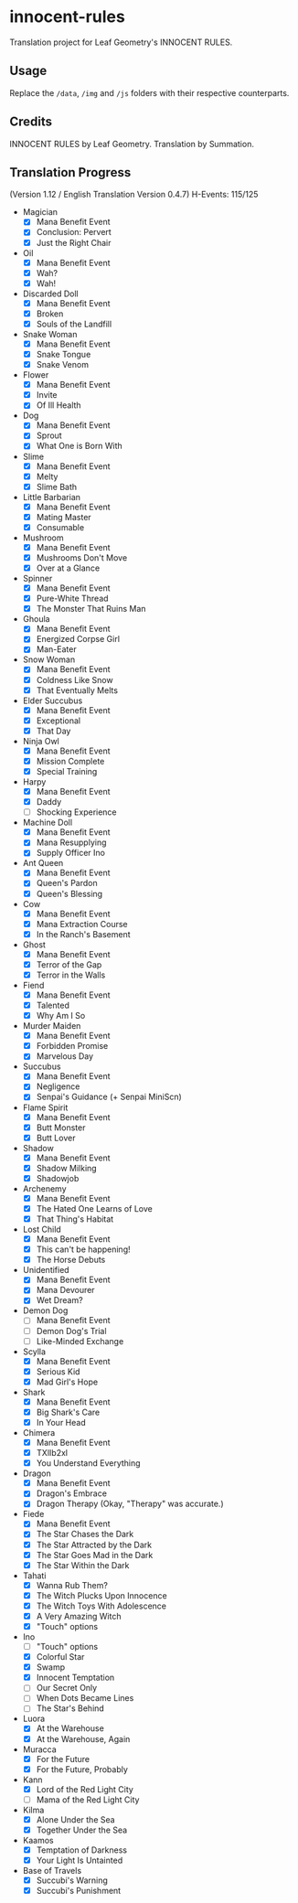 # innocent-rules
Translation project for Leaf Geometry's INNOCENT RULES.

## Usage
Replace the `/data`, `/img` and `/js` folders with their respective counterparts.

## Credits
INNOCENT RULES by Leaf Geometry.
Translation by Summation.

## Translation Progress
(Version 1.12 / English Translation Version 0.4.7)
H-Events: 115/125
- Magician
    - [x] Mana Benefit Event
    - [x] Conclusion: Pervert
    - [x] Just the Right Chair
- Oil
    - [x] Mana Benefit Event
    - [x] Wah?
    - [x] Wah!
- Discarded Doll
    - [x] Mana Benefit Event
    - [x] Broken
    - [x] Souls of the Landfill
- Snake Woman
    - [x] Mana Benefit Event
    - [x] Snake Tongue
    - [x] Snake Venom
- Flower
    - [x] Mana Benefit Event
    - [x] Invite
    - [x] Of Ill Health
- Dog
    - [x] Mana Benefit Event
    - [x] Sprout
    - [x] What One is Born With
- Slime
    - [x] Mana Benefit Event
    - [x] Melty
    - [x] Slime Bath
- Little Barbarian
    - [x] Mana Benefit Event
    - [x] Mating Master
    - [x] Consumable
- Mushroom
    - [x] Mana Benefit Event
    - [x] Mushrooms Don't Move
    - [x] Over at a Glance
- Spinner
    - [x] Mana Benefit Event
    - [x] Pure-White Thread
    - [x] The Monster That Ruins Man
- Ghoula
    - [x] Mana Benefit Event
    - [x] Energized Corpse Girl
    - [x] Man-Eater
- Snow Woman
    - [x] Mana Benefit Event
    - [x] Coldness Like Snow
    - [x] That Eventually Melts
- Elder Succubus
    - [x] Mana Benefit Event
    - [x] Exceptional
    - [x] That Day
- Ninja Owl
    - [x] Mana Benefit Event
    - [x] Mission Complete
    - [x] Special Training
- Harpy
    - [x] Mana Benefit Event
    - [x] Daddy
    - [ ] Shocking Experience
- Machine Doll
    - [x] Mana Benefit Event
    - [x] Mana Resupplying
    - [x] Supply Officer Ino
- Ant Queen
    - [x] Mana Benefit Event
    - [x] Queen's Pardon
    - [x] Queen's Blessing
- Cow
    - [x] Mana Benefit Event
    - [x] Mana Extraction Course
    - [x] In the Ranch's Basement
- Ghost
    - [x] Mana Benefit Event
    - [x] Terror of the Gap
    - [x] Terror in the Walls
- Fiend
    - [x] Mana Benefit Event
    - [x] Talented
    - [x] Why Am I So
- Murder Maiden
    - [x] Mana Benefit Event
    - [x] Forbidden Promise
    - [x] Marvelous Day
- Succubus
    - [x] Mana Benefit Event
    - [x] Negligence
    - [x] Senpai's Guidance (+ Senpai MiniScn)
- Flame Spirit
    - [x] Mana Benefit Event
    - [x] Butt Monster
    - [x] Butt Lover
- Shadow
    - [x] Mana Benefit Event
    - [x] Shadow Milking
    - [x] Shadowjob
- Archenemy
    - [x] Mana Benefit Event
    - [x] The Hated One Learns of Love
    - [x] That Thing's Habitat
- Lost Child
    - [x] Mana Benefit Event
    - [x] This can't be happening!
    - [x] The Horse Debuts
- Unidentified
    - [x] Mana Benefit Event
    - [x] Mana Devourer
    - [x] Wet Dream?
- Demon Dog
    - [ ] Mana Benefit Event
    - [ ] Demon Dog's Trial
    - [ ] Like-Minded Exchange
- Scylla
    - [x] Mana Benefit Event
    - [x] Serious Kid
    - [x] Mad Girl's Hope
- Shark
    - [x] Mana Benefit Event
    - [x] Big Shark's Care
    - [x] In Your Head
- Chimera
    - [x] Mana Benefit Event
    - [x] TXlIb2xl
    - [x] You Understand Everything
- Dragon
    - [x] Mana Benefit Event
    - [x] Dragon's Embrace
    - [x] Dragon Therapy (Okay, "Therapy" was accurate.)
- Fiede
    - [x] Mana Benefit Event
    - [x] The Star Chases the Dark
    - [x] The Star Attracted by the Dark
    - [x] The Star Goes Mad in the Dark
    - [x] The Star Within the Dark
- Tahati
    - [x] Wanna Rub Them?
    - [x] The Witch Plucks Upon Innocence
    - [x] The Witch Toys With Adolescence
    - [x] A Very Amazing Witch
    - [x] "Touch" options
- Ino
    - [ ] "Touch" options
    - [x] Colorful Star
    - [x] Swamp
    - [x] Innocent Temptation
    - [ ] Our Secret Only
    - [ ] When Dots Became Lines
    - [ ] The Star's Behind
- Luora
    - [x] At the Warehouse
    - [x] At the Warehouse, Again
- Muracca
    - [x] For the Future
    - [x] For the Future, Probably
- Kann
    - [x] Lord of the Red Light City
    - [ ] Mama of the Red Light City
- Kilma
    - [x] Alone Under the Sea
    - [x] Together Under the Sea
- Kaamos
    - [x] Temptation of Darkness
    - [x] Your Light Is Untainted
- Base of Travels
    - [x] Succubi's Warning
    - [x] Succubi's Punishment